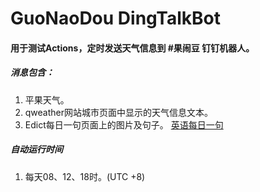 # GuoNaoDou DingTalkBot

#### 用于测试Actions，定时发送天气信息到 #果闹豆 钉钉机器人。

##### 消息包含：

1. 平果天气。
2. qweather网站城市页面中显示的天气信息文本。
3. Edict每日一句页面上的图片及句子。 [英语每日一句](http://dict.eudic.net/home/dailysentence/)

##### 自动运行时间

1. 每天08、12、18时。(UTC +8)
